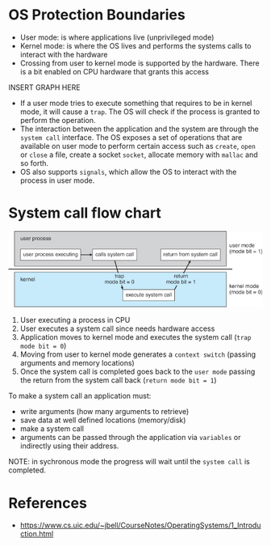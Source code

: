 # OS Protection Boundaries

- User mode: is where applications live (unprivileged mode)
- Kernel mode: is where the OS lives and performs the systems calls to interact with the hardware
- Crossing from user to kernel mode is supported by the hardware. There is a bit enabled on CPU hardware that grants this access

INSERT GRAPH HERE

- If a user mode tries to execute something that requires to be in kernel mode, it will cause a `trap`. The OS will check if the process
is granted to perform the operation.
- The interaction between the application and the system are through the `system call` interface. The OS exposes a set of operations that
are available on user mode to perform certain access such as `create`, `open` or `close` a file, create a socket `socket`, allocate memory with `mallac` and so forth.
- OS also supports `signals`, which allow the OS to interact with the process in user mode.

# System call flow chart

![system call flow](images/1_10_UserToKernelMode.jpg)


1. User executing a process in CPU
2. User executes a system call since needs hardware access
3. Application moves to kernel mode and executes the system call (`trap mode bit = 0`)
4. Moving from user to kernel mode generates a `context switch` (passing arguments and memory locations)
5. Once the system call is completed goes back to the `user mode` passing the return from the system call back (`return mode bit = 1`)


To make a system call an application must:

- write arguments (how many arguments to retrieve)
- save data at well defined locations (memory/disk)
- make a system call
- arguments can be passed through the application via `variables` or indirectly using their address.


NOTE: in sychronous mode the progress will wait until the `system call` is completed.


# References

- https://www.cs.uic.edu/~jbell/CourseNotes/OperatingSystems/1_Introduction.html